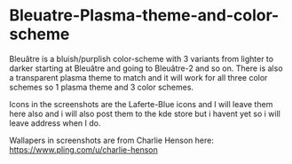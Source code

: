 # Bleuatre-Plasma-theme-and-color-scheme
Bleuâtre is a bluish/purplish color-scheme with 3 variants from lighter to darker starting at Bleuâtre and going to Bleuâtre-2 and so on. 
There is also a transparent plasma theme to match and it will work for all three color schemes so 1 plasma theme and 3 color schemes.

Icons in the screenshots are the Laferte-Blue icons and I will leave them here also and i will also post them to the kde store but i havent yet so i will leave address when I do. 

Wallapers in screenshots are from Charlie Henson here:
https://www.pling.com/u/charlie-henson
